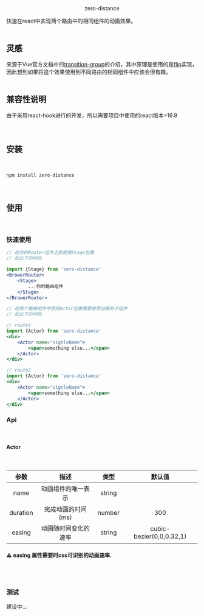 <br>
<br>
<p align="center" >
	zero-distance
</p>
快速在react中实现两个路由中的相同组件的动画效果。
<br>
<br>

## 灵感
来源于Vue官方文档中的<a href="https://cn.vuejs.org/v2/guide/transitions.html">transition-group</a>的介绍，其中原理是使用的是<a href="https://aerotwist.com/blog/flip-your-animations/">flip</a>实现，因此想到如果将这个效果使用到不同路由的相同组件中应该会很有趣。
<br>
<br>

## 兼容性说明
由于采用react-hook进行的开发，所以需要项目中使用的react版本>16.9	
<br>
<br>

## 安装
<br>

```js
npm install zero-distance
```
<br>

## 使用
<br>

### 快速使用
```jsx
// 在你的Router组件之前使用Stage包裹
// 如以下的代码

import {Stage} from 'zero-distance'
<BrowerRouter>
	<Stage>
		...你的路由组件
	</Stage>
</BrowerRouter>

// 在两个路由组件中使用Actor包裹需要使用动画的子组件
// 如以下的代码

// route1
import {Actor} from 'zero-distance'
<div>
	<Actor name="signleName">
		<span>something else...</span>
	</Actor>
</div>

// route2
import {Actor} from 'zero-distance'
<div>
	<Actor name="signleName">
		<span>something else...</span>
	</Actor>
</div>
```
### Api
<br />

#### Actor
<br />

| 参数    | 描述 | 类型          |  默认值   |
| :---:       |    :----:   |    :---:      |    :---:   |
| name   | 动画组件的唯一表示  | string   |          |
| duration   | 完成动画的时间(ms)  | number   |     300     |
| easing   | 动画随时间变化的速率  | string   |     cubic-bezier(0,0,0.32,1)     |

#### ⚠️ easing 属性需要时css可识别的动画速率.
<br />
<br />

### 测试

建设中...